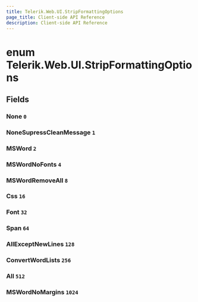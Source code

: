 ```yaml
---
title: Telerik.Web.UI.StripFormattingOptions
page_title: Client-side API Reference
description: Client-side API Reference
---
```


# enum Telerik.Web.UI.StripFormattingOptions

## Fields

### None `0`

### NoneSupressCleanMessage `1`

### MSWord `2`

### MSWordNoFonts `4`

### MSWordRemoveAll `8`

### Css `16`

### Font `32`

### Span `64`

### AllExceptNewLines `128`

### ConvertWordLists `256`

### All `512`

### MSWordNoMargins `1024`


